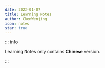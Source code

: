```yaml
---
date: 2022-01-07
title: Learning Notes
author: ChenWenjing
icon: notes
star: true
---
```


::: info

Learning Notes only contains **Chinese** version.

:::
